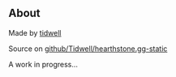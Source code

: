 About
--

Made by [tidwell](mailto:aaron.tidwell@gmail.com "Send Email")

Source on [github/Tidwell/hearthstone.gg-static](https://github.com/Tidwell/hearthstone.gg-static "Source on Github")

A work in progress...